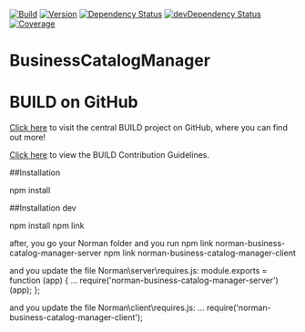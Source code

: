 [![Build](https://img.shields.io/travis/sapbuild/BusinessCatalogManager.svg?style=flat-square)](http://travis-ci.org/sapbuild/BusinessCatalogManager)
[![Version](https://img.shields.io/npm/v/norman-business-catalog-manager-client.svg?style=flat-square)](https://npmjs.org/package/norman-business-catalog-manager-client)
[![Dependency Status](https://david-dm.org/sapbuild/BusinessCatalogManager.svg)](https://david-dm.org/sapbuild/BusinessCatalogManager)
[![devDependency Status](https://david-dm.org/sapbuild/BusinessCatalogManager/dev-status.svg)](https://david-dm.org/sapbuild/BusinessCatalogManager#info=devDependencies)
[![Coverage](https://img.shields.io/coveralls/sapbuild/BusinessCatalogManager/master.svg?style=flat-square)](https://coveralls.io/r/sapbuild/BusinessCatalogManager?branch=master)

BusinessCatalogManager
===============

# BUILD on GitHub

[Click here](https://github.com/SAP/BUILD) to visit the central BUILD project on GitHub, where you can find out more!

[Click here](https://github.com/SAP/BUILD/blob/master/Contributing.md) to view the BUILD Contribution Guidelines. 


##Installation

npm install

##Installation dev

npm install
npm link

after, you go your Norman folder and you run
npm link norman-business-catalog-manager-server
npm link norman-business-catalog-manager-client

and you update the file Norman\server\requires.js:
module.exports = function (app) {
...
    require('norman-business-catalog-manager-server')(app);
};

and you update the file Norman\client\requires.js:
...
require('norman-business-catalog-manager-client');



